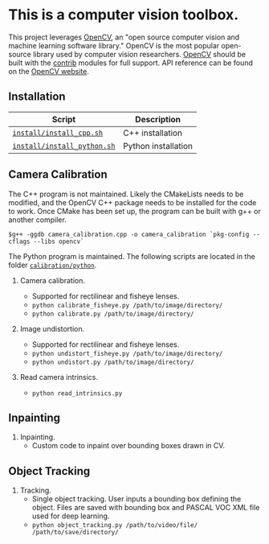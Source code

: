 # This is a computer vision toolbox.

This project leverages [OpenCV](https://opencv.org/about/), an "open source computer vision and machine learning software library." OpenCV is the most popular open-source library used by computer vision researchers. [OpenCV](https://github.com/opencv/opencv) should be built with the [contrib](https://github.com/opencv/opencv_contrib) modules for full support. API reference can be found on the [OpenCV website](https://docs.opencv.org/3.4.0/).


## Installation
| Script | Description| 
| -- | -- |
|[`install/install_cpp.sh`](install.sh) | C++ installation |
|[`install/install_python.sh`](install.sh) | Python installation |


## Camera Calibration
The C++ program is not maintained. Likely the CMakeLists needs to be modified, and the OpenCV C++ package needs to be installed for the code to work.  Once CMake has been set up, the program can be built with g++ or another compiler.
```
$g++ -ggdb camera_calibration.cpp -o camera_calibration `pkg-config --cflags --libs opencv`
```

The Python program is maintained. The following scripts are located in the folder [`calibration/python`](calibration/python).

1. Camera calibration.
	* Supported for rectilinear and fisheye lenses.
	* `python calibrate_fisheye.py /path/to/image/directory/`
	* `python calibrate.py /path/to/image/directory/`

2. Image undistortion.
	* Supported for rectilinear and fisheye lenses.
	* `python undistort_fisheye.py /path/to/image/directory/`
	* `python undistort.py /path/to/image/directory/`

3. Read camera intrinsics.
	* `python read_intrinsics.py`

## Inpainting

1. Inpainting.
	* Custom code to inpaint over bounding boxes drawn in CV.


## Object Tracking

1. Tracking.
	* Single object tracking. User inputs a bounding box defining the object. Files are saved with bounding box and PASCAL VOC XML file used for deep learning.
	* `python object_tracking.py /path/to/video/file/ /path/to/save/directory/`
